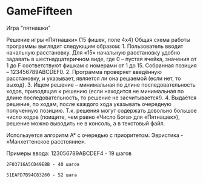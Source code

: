 # GameFifteen
Игра "пятнашки"


Решение игры «Пятнашки» (15 фишек, поле 4x4)
        Общая схема работы программы выглядит следующим образом:
            1. Пользователь вводит начальную расстановку. Для «15» начальную расстановку удобно задавать в
            шестнадцатеричном виде, где 0 – пустая ячейка, значения от 1 до F соответствуют фишкам с
            номерами от 1 до 15. Собранная позиция – 123456789ABCDEF0.
            2. Программа проверяет введённую расстановку, и указывает, является ли она решаемой (если нет,
            то выход).
            3. Ищем решение – минимальная по длине последовательность ходов, приводящая к решению (если
            находится не минимальная по длине последовательность, то решение не засчитывается!).
            4. Выдаётся решение, по ходам, после каждого хода указывать очередную полученную позицию. Т.к.
            решения могут содержать довольно большое число ходов (поищите, чем равно «Число Бога» для
            «Пятнашек»), решение можно выводить не в консоль, а в текстовый файл.
            
Используется алгоритм А* с очередью с приоритетом.
Эвристика - «Манхеттенское расстояние».
  
Примеры ввода:
    123056789ABCDEF4 - 19 шагов
    
    2F03716A5CD49E8B - 40 шагов
    
    51EAFD7B94C83260 - 52 шага
